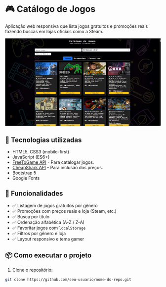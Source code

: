 # 🎮 Catálogo de Jogos

Aplicação web responsiva que lista jogos gratuitos e promoções reais fazendo buscas em lojas oficiais como a Steam.

![screenshot](./imagens/preview.png)

## 🧰 Tecnologias utilizadas

- HTML5, CSS3 (mobile-first)
- JavaScript (ES6+)
- [FreeToGame API](https://www.freetogame.com/) - Para catalogar jogos.
- [CheapShark API](https://www.cheapshark.com/) - Para inclusão dos preços.
- Bootstrap 5
- Google Fonts

## 🔎 Funcionalidades

- ✅ Listagem de jogos gratuitos por gênero
- ✅ Promoções com preços reais e loja (Steam, etc.)
- ✅ Busca por título
- ✅ Ordenação alfabética (A-Z / Z-A)
- ✅ Favoritar jogos com `localStorage`
- ✅ Filtros por gênero e loja
- ✅ Layout responsivo e tema gamer

## 📦 Como executar o projeto

1. Clone o repositório:
```bash
git clone https://github.com/seu-usuario/nome-do-repo.git
